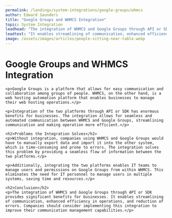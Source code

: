 ```yaml
---
permalink: /landings/system-integrations/google-groups/whmcs
author: Edward Saunders
title: "Google Groups and WHMCS Integration"
topic: System Integration
leadhead: "The integration of WHMCS and Google Groups through API or SDK provides significant benefits for businesses"
leadtext: "It enables streamlining of communication, enhanced efficiency in operations, and reduction of errors. Companies should consider implementing this integration to improve their communication management capabilities."
image: /assets/images/articles/people-sitting-near-table.webp
---
```

<div class="arttext">	<h1>Google Groups and WHMCS Integration</h1>
	
	<p>Google Groups is a platform that allows for easy communication and collaboration among groups of people. WHMCS, on the other hand, is a web hosting automation platform that enables businesses to manage their web hosting operations.</p>

	<p>Integration of the two platforms through API or SDK has enormous benefits for businesses. The integration allows for seamless and automated communication between WHMCS and Google Groups, streamlining communication and making operation more efficient.</p>

	<h2>Problems the Integration Solves</h2>
	<p>Without integration, companies using WHMCS and Google Groups would have to manually export data and import it into the other system, which is time-consuming and prone to errors. The integration solves this problem by providing a seamless flow of information between the two platforms.</p>

	<p>Additionally, integrating the two platforms enables IT teams to manage users and permissions on Google Groups from within WHMCS. This eliminates the need for IT personnel to manage users in multiple systems, saving time and resources.</p>

	<h2>Conclusion</h2>
	<p>The integration of WHMCS and Google Groups through API or SDK provides significant benefits for businesses. It enables streamlining of communication, enhanced efficiency in operations, and reduction of errors. Companies should consider implementing this integration to improve their communication management capabilities.</p>
</div>